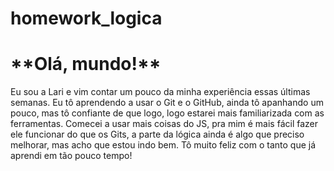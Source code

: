 # homework_logica

<h1> **Olá, mundo!** </h1>

<p> Eu sou a Lari e vim contar um pouco da minha experiência essas últimas semanas. Eu tô aprendendo a usar o Git e o GitHub, ainda tô apanhando um pouco, mas tô confiante de que logo, logo estarei mais familiarizada com as ferramentas. Comecei a usar mais coisas do JS, pra mim é mais fácil fazer ele funcionar do que os Gits, a parte da lógica ainda é algo que preciso melhorar, mas acho que estou indo bem. Tô muito feliz com o tanto que já aprendi em tão pouco tempo!</p>
